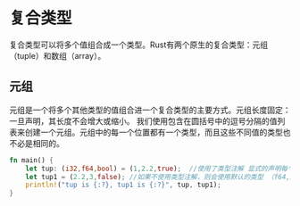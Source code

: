 # 复合类型
复合类型可以将多个值组合成一个类型。Rust有两个原生的复合类型：元组（tuple）和数组（array）。

## 元组
元组是一个将多个其他类型的值组合进一个复合类型的主要方式。元组长度固定：一旦声明，其长度不会增大或缩小。
我们使用包含在圆括号中的逗号分隔的值列表来创建一个元组。元组中的每一个位置都有一个类型，而且这些不同值的类型也不必是相同的。

```rust
fn main() {
    let tup: (i32,f64,bool) = (1,2.2,true);  //使用了类型注解 显式的声明每个值对应的类型
    let tup1 = (2.2,3,false); //如果不使用类型注解，则会使用默认的类型 （f64,i32,bool）
    println!("tup is {:?}, tup1 is {:?}", tup, tup1);
}
```
